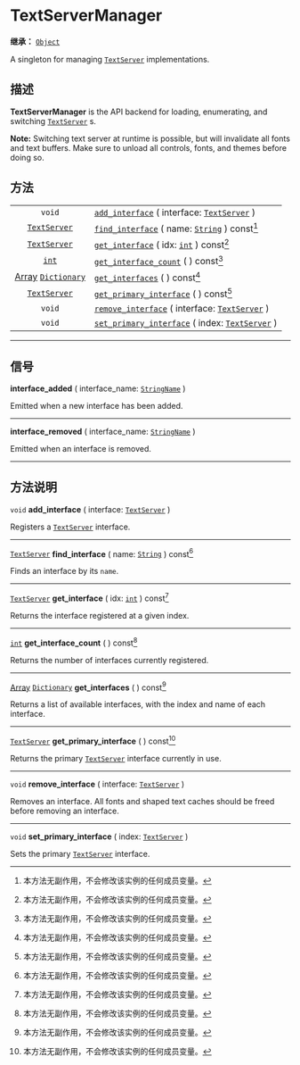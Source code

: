 <!-- ⚠ 请勿编辑本文件 ⚠ -->
<!-- 本文档使用脚本从 WeDot 引擎源码仓库生成。 -->
<!-- 生成脚本：https://github.com/WeDot-Engine/WeDot/tree/master/doc/tools/make_md.py； -->
<!-- 原文件：https://github.com/WeDot-Engine/WeDot/tree/master/doc/classes/TextServerManager.xml。 -->

<div id="_class_textservermanager"></div>

# TextServerManager

**继承：** [`Object`](class_object.md)

A singleton for managing [`TextServer`](class_textserver.md) implementations.

## 描述

**TextServerManager** is the API backend for loading, enumerating, and switching [`TextServer`](class_textserver.md) s.

 **Note:** Switching text server at runtime is possible, but will invalidate all fonts and text buffers. Make sure to unload all controls, fonts, and themes before doing so.

## 方法

|||
|:-:|:--|
| `void`                                                      | [`add_interface`](class_textservermanager.md#class_textservermanager_method_add_interface) ( interface: [`TextServer`](class_textserver.md) )             |
| [`TextServer`](class_textserver.md)                         | [`find_interface`](class_textservermanager.md#class_textservermanager_method_find_interface) ( name: [`String`](class_string.md) ) const[^const]          |
| [`TextServer`](class_textserver.md)                         | [`get_interface`](class_textservermanager.md#class_textservermanager_method_get_interface) ( idx: [`int`](class_int.md) ) const[^const]                   |
| [`int`](class_int.md)                                       | [`get_interface_count`](class_textservermanager.md#class_textservermanager_method_get_interface_count) ( ) const[^const]                                  |
| [Array](class_array.md) [`Dictionary`](class_dictionary.md) | [`get_interfaces`](class_textservermanager.md#class_textservermanager_method_get_interfaces) ( ) const[^const]                                            |
| [`TextServer`](class_textserver.md)                         | [`get_primary_interface`](class_textservermanager.md#class_textservermanager_method_get_primary_interface) ( ) const[^const]                              |
| `void`                                                      | [`remove_interface`](class_textservermanager.md#class_textservermanager_method_remove_interface) ( interface: [`TextServer`](class_textserver.md) )       |
| `void`                                                      | [`set_primary_interface`](class_textservermanager.md#class_textservermanager_method_set_primary_interface) ( index: [`TextServer`](class_textserver.md) ) |

<!-- rst-class:: classref-section-separator -->

---

## 信号

<div id="_class_class_textservermanager_signal_interface_added"></div>

**interface_added** ( interface_name: [`StringName`](class_stringname.md) ) <div id="class_textservermanager_signal_interface_added"></div>

Emitted when a new interface has been added.

<!-- rst-class:: classref-item-separator -->

---

<div id="_class_class_textservermanager_signal_interface_removed"></div>

**interface_removed** ( interface_name: [`StringName`](class_stringname.md) ) <div id="class_textservermanager_signal_interface_removed"></div>

Emitted when an interface is removed.

<!-- rst-class:: classref-section-separator -->

---

## 方法说明

<div id="_class_textservermanager_method_add_interface"></div>

`void` **add_interface** ( interface: [`TextServer`](class_textserver.md) )<div id="class_textservermanager_method_add_interface"></div>

Registers a [`TextServer`](class_textserver.md) interface.

<!-- rst-class:: classref-item-separator -->

---

<div id="_class_textservermanager_method_find_interface"></div>

[`TextServer`](class_textserver.md) **find_interface** ( name: [`String`](class_string.md) ) const[^const]<div id="class_textservermanager_method_find_interface"></div>

Finds an interface by its `name`.

<!-- rst-class:: classref-item-separator -->

---

<div id="_class_textservermanager_method_get_interface"></div>

[`TextServer`](class_textserver.md) **get_interface** ( idx: [`int`](class_int.md) ) const[^const]<div id="class_textservermanager_method_get_interface"></div>

Returns the interface registered at a given index.

<!-- rst-class:: classref-item-separator -->

---

<div id="_class_textservermanager_method_get_interface_count"></div>

[`int`](class_int.md) **get_interface_count** ( ) const[^const]<div id="class_textservermanager_method_get_interface_count"></div>

Returns the number of interfaces currently registered.

<!-- rst-class:: classref-item-separator -->

---

<div id="_class_textservermanager_method_get_interfaces"></div>

[Array](class_array.md) [`Dictionary`](class_dictionary.md) **get_interfaces** ( ) const[^const]<div id="class_textservermanager_method_get_interfaces"></div>

Returns a list of available interfaces, with the index and name of each interface.

<!-- rst-class:: classref-item-separator -->

---

<div id="_class_textservermanager_method_get_primary_interface"></div>

[`TextServer`](class_textserver.md) **get_primary_interface** ( ) const[^const]<div id="class_textservermanager_method_get_primary_interface"></div>

Returns the primary [`TextServer`](class_textserver.md) interface currently in use.

<!-- rst-class:: classref-item-separator -->

---

<div id="_class_textservermanager_method_remove_interface"></div>

`void` **remove_interface** ( interface: [`TextServer`](class_textserver.md) )<div id="class_textservermanager_method_remove_interface"></div>

Removes an interface. All fonts and shaped text caches should be freed before removing an interface.

<!-- rst-class:: classref-item-separator -->

---

<div id="_class_textservermanager_method_set_primary_interface"></div>

`void` **set_primary_interface** ( index: [`TextServer`](class_textserver.md) )<div id="class_textservermanager_method_set_primary_interface"></div>

Sets the primary [`TextServer`](class_textserver.md) interface.

[^virtual]: 本方法通常需要用户覆盖才能生效。
[^const]: 本方法无副作用，不会修改该实例的任何成员变量。
[^vararg]: 本方法除了能接受在此处描述的参数外，还能够继续接受任意数量的参数。
[^constructor]: 本方法用于构造某个类型。
[^static]: 调用本方法无需实例，可直接使用类名进行调用。
[^operator]: 本方法描述的是使用本类型作为左操作数的有效运算符。
[^bitfield]: 这个值是由下列位标志构成位掩码的整数。
[^void]: 无返回值。
